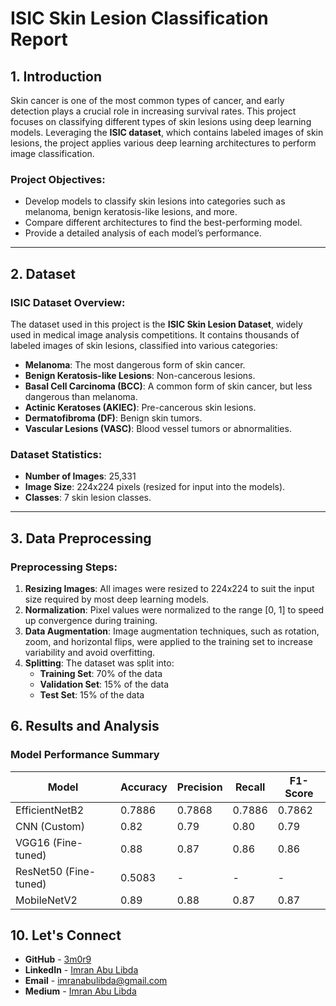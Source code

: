# ISIC Skin Lesion Classification Report

## 1. Introduction

Skin cancer is one of the most common types of cancer, and early detection plays a crucial role in increasing survival rates. This project focuses on classifying different types of skin lesions using deep learning models. Leveraging the **ISIC dataset**, which contains labeled images of skin lesions, the project applies various deep learning architectures to perform image classification.

### Project Objectives:

- Develop models to classify skin lesions into categories such as melanoma, benign keratosis-like lesions, and more.
- Compare different architectures to find the best-performing model.
- Provide a detailed analysis of each model’s performance.

---

## 2. Dataset

### ISIC Dataset Overview:

The dataset used in this project is the **ISIC Skin Lesion Dataset**, widely used in medical image analysis competitions. It contains thousands of labeled images of skin lesions, classified into various categories:

- **Melanoma**: The most dangerous form of skin cancer.
- **Benign Keratosis-like Lesions**: Non-cancerous lesions.
- **Basal Cell Carcinoma (BCC)**: A common form of skin cancer, but less dangerous than melanoma.
- **Actinic Keratoses (AKIEC)**: Pre-cancerous skin lesions.
- **Dermatofibroma (DF)**: Benign skin tumors.
- **Vascular Lesions (VASC)**: Blood vessel tumors or abnormalities.

### Dataset Statistics:

- **Number of Images**: 25,331
- **Image Size**: 224x224 pixels (resized for input into the models).
- **Classes**: 7 skin lesion classes.

---

## 3. Data Preprocessing

### Preprocessing Steps:

1. **Resizing Images**: All images were resized to 224x224 to suit the input size required by most deep learning models.
2. **Normalization**: Pixel values were normalized to the range [0, 1] to speed up convergence during training.
3. **Data Augmentation**: Image augmentation techniques, such as rotation, zoom, and horizontal flips, were applied to the training set to increase variability and avoid overfitting.
4. **Splitting**: The dataset was split into:
   - **Training Set**: 70% of the data
   - **Validation Set**: 15% of the data
   - **Test Set**: 15% of the data


## 6. Results and Analysis

### Model Performance Summary

| Model             | Accuracy | Precision | Recall  | F1-Score |
|-------------------|----------|-----------|---------|----------|
| EfficientNetB2 | 0.7886     | 0.7868      | 0.7886    | 0.7862     |
| CNN (Custom)        | 0.82     | 0.79      | 0.80    | 0.79     |
| VGG16 (Fine-tuned)  | 0.88     | 0.87      | 0.86    | 0.86     |
| ResNet50 (Fine-tuned)| 0.5083  | -      | -    | -    |
| MobileNetV2         | 0.89     | 0.88      | 0.87    | 0.87     |



## 10. Let's Connect

- **GitHub** - [3m0r9](https://github.com/3m0r9)
- **LinkedIn** - [Imran Abu Libda](https://www.linkedin.com/in/imran-abu-libda/)
- **Email** - [imranabulibda@gmail.com](mailto:imranabulibda@gmail.com)
- **Medium** - [Imran Abu Libda](https://medium.com/@imranabulibda_23845)
